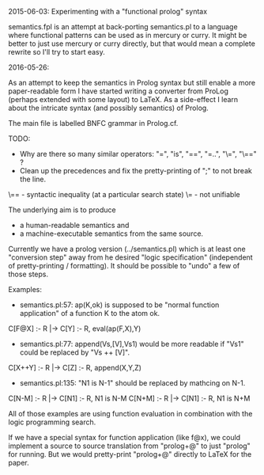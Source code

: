 2015-06-03: Experimenting with a "functional prolog" syntax

  semantics.fpl is an attempt at back-porting semantics.pl to a
  language where functional patterns can be used as in mercury or
  curry. It might be better to just use mercury or curry directly, but
  that would mean a complete rewrite so I'll try to start easy.

2016-05-26:

As an attempt to keep the semantics in Prolog syntax but still enable
a more paper-readable form I have started writing a converter from
ProLog (perhaps extended with some layout) to LaTeX.  As a side-effect
I learn about the intricate syntax (and possibly semantics) of Prolog.

The main file is labelled BNFC grammar in Prolog.cf.

TODO:
* Why are there so many similar operators: "=", "is", "==", "=..", "\\=", "\\==" ?
* Clean up the precedences and fix the pretty-printing of ";" to not break the line.

\\== - syntactic inequality (at a particular search state)
\\=  - not unifiable


The underlying aim is to produce
* a human-readable semantics and
* a machine-executable semantics
from the same source.

Currently we have a prolog version (../semantics.pl) which is at least
one "conversion step" away from he desired "logic specification"
(independent of pretty-printing / formatting). It should be possible
to "undo" a few of those steps.

Examples:
* semantics.pl:57: ap(K,ok) is supposed to be "normal function application" of a function K to the atom ok.

C[F@X] :- R   |->    C[Y] :- R, eval(ap(F,X),Y)

* semantics.pl:77: append(Vs,[V],Vs1) would be more readable if "Vs1" could be replaced by "Vs ++ [V]".

C[X++Y] :- R   |->   C[Z] :- R, append(X,Y,Z)


* semantics.pl:135: "N1 is N-1" should be replaced by mathcing on N-1.

C[N-M] :- R   |->   C[N1] :- R, N1 is N-M
C[N+M] :- R   |->   C[N1] :- R, N1 is N+M


All of those examples are using function evaluation in combination
with the logic programming search.

If we have a special syntax for function application (like f@x), we
could implement a source to source translation from "prolog+@" to just
"prolog" for running. But we would pretty-print "prolog+@" directly to
LaTeX for the paper.
